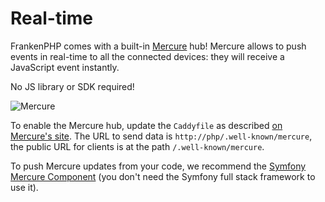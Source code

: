 # Real-time

FrankenPHP comes with a built-in [Mercure](https://mercure.rocks) hub!
Mercure allows to push events in real-time to all the connected devices: they will receive a JavaScript event instantly.

No JS library or SDK required!

![Mercure](mercure-hub.png)

To enable the Mercure hub, update the `Caddyfile` as described [on Mercure's site](https://mercure.rocks/docs/hub/config).
The URL to send data is `http://php/.well-known/mercure`, the public URL for clients is at the path `/.well-known/mercure`.

To push Mercure updates from your code, we recommend the [Symfony Mercure Component](https://symfony.com/components/Mercure) (you don't need the Symfony full stack framework to use it).
